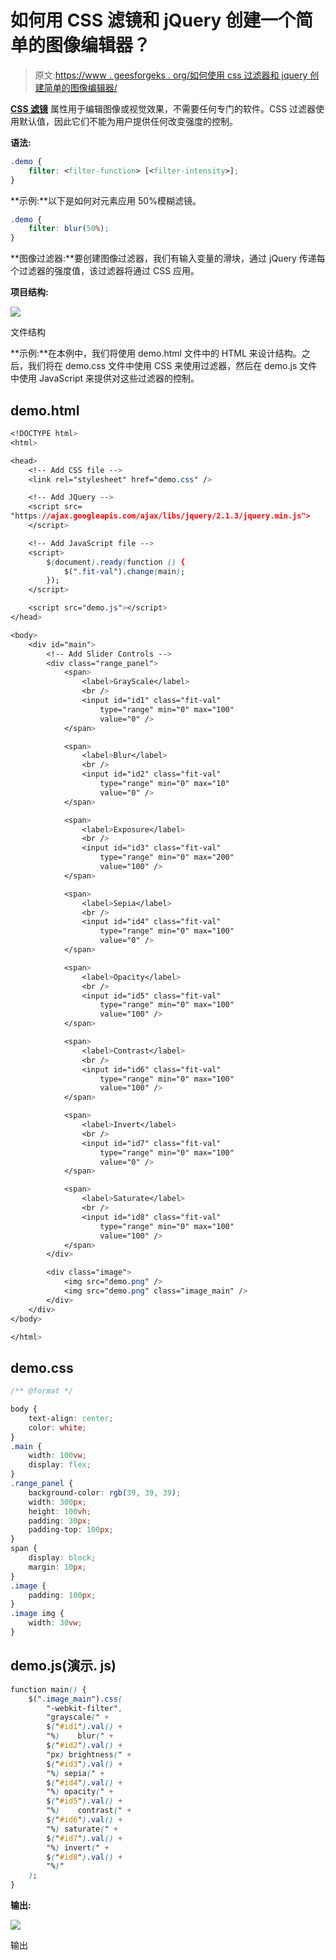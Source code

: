 # 如何用 CSS 滤镜和 jQuery 创建一个简单的图像编辑器？

> 原文:[https://www . geesforgeks . org/如何使用 css 过滤器和 jquery 创建简单的图像编辑器/](https://www.geeksforgeeks.org/how-to-create-a-simple-image-editor-with-css-filters-and-jquery/)

[**CSS 滤镜**](https://www.geeksforgeeks.org/css-filter-property/) 属性用于编辑图像或视觉效果，不需要任何专门的软件。CSS 过滤器使用默认值，因此它们不能为用户提供任何改变强度的控制。

**语法:**

```css
.demo {
    filter: <filter-function> [<filter-intensity>];
}
```

**示例:**以下是如何对元素应用 50%模糊滤镜。

```css
.demo {
    filter: blur(50%);
}
```

**图像过滤器:**要创建图像过滤器，我们有输入变量的滑块，通过 jQuery 传递每个过滤器的强度值，该过滤器将通过 CSS 应用。

**项目结构:**

![](img/037f4174b3b3b21dc2ca3b40b39df8cf.png)

文件结构

**示例:**在本例中，我们将使用 demo.html 文件中的 HTML 来设计结构。之后，我们将在 demo.css 文件中使用 CSS 来使用过滤器，然后在 demo.js 文件中使用 JavaScript 来提供对这些过滤器的控制。

## demo.html

```css
<!DOCTYPE html>
<html>

<head>
    <!-- Add CSS file -->
    <link rel="stylesheet" href="demo.css" />

    <!-- Add JQuery -->
    <script src=
"https://ajax.googleapis.com/ajax/libs/jquery/2.1.3/jquery.min.js">
    </script>

    <!-- Add JavaScript file -->
    <script>
        $(document).ready(function () {
            $(".fit-val").change(main);
        });
    </script>

    <script src="demo.js"></script>
</head>

<body>
    <div id="main">
        <!-- Add Slider Controls -->
        <div class="range_panel">
            <span>
                <label>GrayScale</label>
                <br />
                <input id="id1" class="fit-val" 
                    type="range" min="0" max="100" 
                    value="0" />
            </span>

            <span>
                <label>Blur</label>
                <br />
                <input id="id2" class="fit-val" 
                    type="range" min="0" max="10" 
                    value="0" />
            </span>

            <span>
                <label>Exposure</label>
                <br />
                <input id="id3" class="fit-val" 
                    type="range" min="0" max="200" 
                    value="100" />
            </span>

            <span>
                <label>Sepia</label>
                <br />
                <input id="id4" class="fit-val" 
                    type="range" min="0" max="100" 
                    value="0" />
            </span>

            <span>
                <label>Opacity</label>
                <br />
                <input id="id5" class="fit-val" 
                    type="range" min="0" max="100"
                    value="100" />
            </span>

            <span>
                <label>Contrast</label>
                <br />
                <input id="id6" class="fit-val" 
                    type="range" min="0" max="100"
                    value="100" />
            </span>

            <span>
                <label>Invert</label>
                <br />
                <input id="id7" class="fit-val"
                    type="range" min="0" max="100"
                    value="0" />
            </span>

            <span>
                <label>Saturate</label>
                <br />
                <input id="id8" class="fit-val" 
                    type="range" min="0" max="100" 
                    value="100" />
            </span>
        </div>

        <div class="image">
            <img src="demo.png" />
            <img src="demo.png" class="image_main" />
        </div>
    </div>
</body>

</html>
```

## demo.css

```css
/** @format */

body {
    text-align: center;
    color: white;
}
.main {
    width: 100vw;
    display: flex;
}
.range_panel {
    background-color: rgb(39, 39, 39);
    width: 300px;
    height: 100vh;
    padding: 30px;
    padding-top: 100px;
}
span {
    display: block;
    margin: 10px;
}
.image {
    padding: 100px;
}
.image img {
    width: 30vw;
}
```

## demo.js(演示. js)

```css
function main() {
    $(".image_main").css(
        "-webkit-filter",
        "grayscale(" +
        $("#id1").val() +
        "%)    blur(" +
        $("#id2").val() +
        "px) brightness(" +
        $("#id3").val() +
        "%) sepia(" +
        $("#id4").val() +
        "%) opacity(" +
        $("#id5").val() +
        "%)    contrast(" +
        $("#id6").val() +
        "%) saturate(" +
        $("#id7").val() +
        "%) invert(" +
        $("#id8").val() +
        "%)"
    );
}
```

**输出:**

![](img/ecb8ef9b63db17b9b574a2fabc3951ee.png)

输出